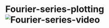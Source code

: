 # Fourier-series-plotting![Fourier-series-video](https://user-images.githubusercontent.com/73170171/198406652-ce449db6-dd9e-4ea9-b259-43e9ce2531c8.gif)
